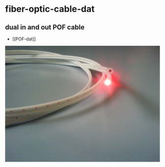 
# fiber-optic-cable-dat

## dual in and out POF cable 

- [[POF-dat]]

![](2025-04-21-15-53-41.png)